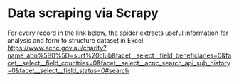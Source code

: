 # Data scraping via Scrapy 

For every record in the link below, the spider extracts useful information for analysis and form to structure dataset in Excel. 
https://www.acnc.gov.au/charity?name_abn%5B0%5D=surf%20club&facet__select__field_beneficiaries=0&facet__select__field_countries=0&facet__select__acnc_search_api_sub_history=0&facet__select__field_status=0#search
